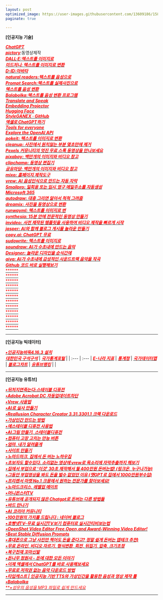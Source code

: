 ```yaml
---
layout: post
optimized_image: https://user-images.githubusercontent.com/13609186/158834851-5c5d7736-001b-448d-8bb6-eb99f2f16233.jpg
paginate: true

---
```


**[인공지능 기술]** 

[<span style="color:red">***ChatGPT***</span>](https://chat.openai.com/chat)<br>
[<span style="color:red">***pictory***</span>](https://app.pictory.ai/textinput):동영상제작<br>
[<span style="color:red">***DALL·E:텍스트를 이미지로***</span>](https://labs.openai.com/)<br>
[<span style="color:red">***미드저니: 텍스트를 이미지로 변환***</span>](https://discord.com/channels/662267976984297473/@home)<br>
[<span style="color:red">***D-ID:아바타***</span>](https://studio.d-id.com/?video=tlk_fa1ueJObWfSiYe4RT57u2)<br>
[<span style="color:red">***natural readers:텍스트를 음성으로***</span>](https://www.naturalreaders.com/online/)<br>
[<span style="color:red">***Prompt Search:텍스트를 실제사진으로***</span>](https://www.ptsearch.info/home/)<br>
[<span style="color:red">***텍스트를 음성 변환***</span>](https://text-to-speech.imtranslator.net/speech.asp)<br>
[<span style="color:red">***Balabolka:텍스트를 음성 변환 프로그램***</span>](http://www.cross-plus-a.com/kr/balabolka.htm)<br>
[<span style="color:red">***Translate and Speak***</span>](https://imtranslator.net/translate-and-speak/)<br>
[<span style="color:red">***Embedding Projector***</span>](https://projector.tensorflow.org/)<br>
[<span style="color:red">***Hugging Face***</span>](https://huggingface.co/spaces/PKUWilliamYang/StyleGANEX)<br>
[<span style="color:red">***StyleGANEX · GitHub***</span>](https://github.com/williamyang1991/StyleGANEX/actions)<br>
[<span style="color:red">***엑셀로 ChatGPT하기***</span>](https://drive.google.com/file/d/1EBqu1F7zMbLC121afBWaI2tEIZw07Lcg/view?usp=share_link)<br>
[<span style="color:red">***Tools for everyone***</span>](https://ai.google/tools/)<br>
[<span style="color:red">***Explore the OpenAI API***</span>](https://platform.openai.com/overview)<br>
[<span style="color:red">***pokeit: 텍스트를 이미지로 변환***</span>](https://pokeit.ai/)<br>
[<span style="color:red">***cleanup: 사진에서 원치않는 부분 몇초만에 제거***</span>](https://cleanup.pictures/)<br>
[<span style="color:red">***Pexels 커뮤니티의 멋진 무료 스톡 동영상을 만나보세요***</span>](https://www.pexels.com/ko-kr/videos/)<br>
[<span style="color:red">***pixabay: 백만개의 이미지와 비디오 창고***</span>](https://pixabay.com/ko/sound-effects/search/rain%20falling/?manual_search=1)<br>
[<span style="color:red">***clipchamp: 동영상 편집기***</span>](https://app.clipchamp.com/)<br>
[<span style="color:red">***공유마당: 백만개의 이미지와 비디오 창고***</span>](https://gongu.copyright.or.kr/gongu/main/main.do)<br>
[<span style="color:red">***mixo: 홈페이지 제작도구***</span>](https://app.mixo.io/sites/UZzgZVo8YK7SDaTwTFwt)<br>
[<span style="color:red">***vrew: AI 음성인식으로 만드는 자동 자막***</span>](https://vrew.voyagerx.com/ko/)<br>
[<span style="color:red">***Smailpro: 일회용 또는 임시,영구 메일주소를 자동생성***</span>](https://smailpro.com/)<br>
[<span style="color:red">***Microsoft 365***</span>](https://www.office.com/?auth=1)<br>
[<span style="color:red">***autodraw: 대충 그리면 알아서 척척 그려줌***</span>](https://www.autodraw.com/)<br>
[<span style="color:red">***dreamix: 사진을 동영상으로 변환***</span>](https://dreamix-video-editing.github.io/)<br>
[<span style="color:red">***runwayml: 텍스트를 이미지로 변***</span>](https://app.runwayml.com/video-tools/teams/jangwookchoi1/ai-tools)<br>
[<span style="color:red">***synthesia: 15분 안에 전문적인 동영상 만들기***</span>](https://www.synthesia.io/)<br>
[<span style="color:red">***invideo: 사전 제작된 템플릿을 사용하여 비디오 제작을 빠르게 시작***</span>](https://invideo.io/workflow/marketing-templates)<br>
[<span style="color:red">***jasper: AI와 함께 블로그 게시물 놀라운 만들기***</span>](https://www.jasper.ai/)<br>
[<span style="color:red">***copy.ai: ChatGPT 무료***</span>](https://app.copy.ai/projects/25077331?tool=chat&tab=results)<br>
[<span style="color:red">***sudowrite: 텍스트를 이미지로***</span>](https://www.sudowrite.com/app#)<br>
[<span style="color:red">***soundraw: AI가 수초내에 만드는 음악***</span>](https://soundraw.io/create_music)<br>
[<span style="color:red">***Designer: 놀라운 디자인을 순식간에***</span>](https://designer.microsoft.com/)<br>
[<span style="color:red">***aiva: AI가 수초내에 감성적인 사운드트랙 음악을 작곡***</span>](https://www.aiva.ai/)<br>
[<span style="color:red">***Github 코드 바로 실행해보기***</span>](https://choiseokwon.tistory.com/196)<br>
[<span style="color:red">******</span>]()<br>
[<span style="color:red">******</span>]()<br>
[<span style="color:red">******</span>]()<br>
[<span style="color:red">******</span>]()<br>
[<span style="color:red">******</span>]()<br>
[<span style="color:red">******</span>]()<br>
[<span style="color:red">******</span>]()<br>
[<span style="color:red">******</span>]()<br>
[<span style="color:red">******</span>]()<br>
[<span style="color:red">******</span>]()<br>
[<span style="color:red">******</span>]()<br>
[<span style="color:red">******</span>]()<br>

---

**[인공지능 빅데이터]** 

[<span style="color:red">***▪인공지능바둑4.16.3 설치***</span>](https://www.youtube.com/watch?app=desktop&v=RgKI_LxXH6k)<br>
 [<span style="color:red">***대한민국 구석구석***</span>](https://korean.visitkorea.or.kr/main/main.do#home) | [<span style="color:red">***국가통계포털***</span>](https://kosis.kr/index/index.do) |
| :--- | :--- |
 [<span style="color:red">***E-나라 지표***</span>](https://www.index.go.kr/potal/idx/keyBord.do) | [<span style="color:red">***통계청***</span>](https://kostat.go.kr/portal/korea/index.action) |
 [<span style="color:red">***국가데이터맵***</span>](https://www.data.go.kr/tcs/opd/ndm/view.do) | [<span style="color:red">***블로그차트***</span>](https://www.blogchart.co.kr/chart/theme) |
 [<span style="color:red">***유튜브랭킹***</span>](https://youtube-rank.com/) | []() |

---

**[인공지능 유튜브]** 


[<span style="color:red">***▪뒤처지면죽는다:스테이블 디퓨전***</span>](https://www.youtube.com/@backdie)<br>
[<span style="color:red">***▪Adobe Acrobat DC 자동업데이트차단***</span>](https://oooh.co.kr/entry/%EC%95%84%ED%81%AC%EB%A1%9C%EB%B2%B3-%EC%9E%90%EB%8F%99-%EC%97%85%EB%8D%B0%EC%9D%B4%ED%8A%B8-%EB%81%84%EA%B8%B0-%EC%B0%A8%EB%8B%A8-Adobe-Acrobat-DC)<br>
[<span style="color:red">***▪Vrew 사용법***</span>](https://www.youtube.com/watch?v=9fwkpRuSSrA)<br>
[<span style="color:red">***▪AI로 실사 만들기***</span>](https://www.youtube.com/watch?v=P9D_3yt_a3g)<br>
[<span style="color:red">***▪Reallusion Character Creator 3.31.3301.1 크랙 다운로드***</span>](https://ko.taiwebs.com/windows/download-reallusion-character-creator-5434.html)<br>
[<span style="color:red">***▪가상인간 만드는 방법***</span>](https://www.youtube.com/watch?v=vVpQHz1toSQ)<br>
[<span style="color:red">***▪예스테이블 디퓨전 사용법***</span>](https://www.youtube.com/watch?v=zF99-RrNZfQ)<br>
[<span style="color:red">***▪AI그림 만들기, 스테이블디퓨전***</span>](https://www.youtube.com/watch?v=-jdSlfmqwjA)<br>
[<span style="color:red">***▪컴퓨터 고장 고치는 만능 버튼***</span>](https://www.youtube.com/watch?v=x6IfugGxJBs&t=174s)<br>
[<span style="color:red">***▪엄마, 내가 알려줄게***</span>](https://www.youtube.com/@mamapop)<br>
[<span style="color:red">***▪사이트 만들기***</span>](https://app.mixo.io/login?redirect=/sites/9BtGnfXxZ0otiXKbVwaH/edit)<br>
[<span style="color:red">***▪노마드마크, 집에서 돈 버는 노하우집***</span>](https://www.youtube.com/@nomad_mark)<br>
[<span style="color:red">***▪초보자도 할수있다. 소리없는 영상에 vrew로 목소리에 자막추출까지 해보기***</span>](https://www.youtube.com/watch?v=Le72MEIZ304)<br>
[<span style="color:red">***▪집에서 부업으로 ‘이것’ 30초 제작해서 월 400만원 돈버는법! (링크온, 누구나가능)***</span>](https://www.youtube.com/watch?v=q4jfUPSGbBM)<br>
[<span style="color:red">***▪그동안 부업영상을 봐도 돈을 벌수 없었던 이유 (챗GPT로 집에서 1000만원부수입)***</span>](https://www.youtube.com/watch?v=rXuDSLyHV0Q)<br>
[<span style="color:red">***▪프리랜서 마켓 No.1 크몽에서 원하는 전문가를 찾아보세요!***</span>](https://kmong.com/)<br>
[<span style="color:red">***▪노마드크리스, 레벨업 메이트***</span>](https://www.youtube.com/@nomadchris)<br>
[<span style="color:red">***▪머니몬스터TV***</span>](https://www.youtube.com/@money_Monster)<br>
[<span style="color:red">***▪유튜브에 공개되지 않은 Chatgpt로 돈버는 다른 방법들***</span>](https://www.youtube.com/watch?v=elQ2F6_JBx4&t=14s)<br>
[<span style="color:red">***▪바드 만나기***</span>](https://bard.google.com/?hl=en)<br>
[<span style="color:red">***▪AI 코리아 커뮤니티***</span>](https://www.youtube.com/@AIKoreaCommunity/videos)<br>
[<span style="color:red">***▪100만원의 가치를 드립니다 : 네이버 블로그***</span>](https://blog.naver.com/kleinfuch/222493442650)<br>
[<span style="color:red">***▪호빵넷TV-무료 실시간TV보기 컴퓨터로 실시간티비보는법***</span>](http://tv.hobbang.net/)<br>
[<span style="color:red">***▪OpenShot Video Editor Free,Open,and Award-Winning Video Editor!***</span>](https://www.openshot.org/)<br>
[<span style="color:red">***▪Best Stable Diffusion Prompts***</span>](https://prompthero.com/stable-diffusion-prompts)<br>
[<span style="color:red">***▪휴대폰으로 그냥 사진만 찍어도 돈을 준다고? 정말 쉽게 돈버는 앱테크 추천)***</span>](https://www.youtube.com/watch?v=VElJJpoVIVY)<br>
[<span style="color:red">***▪무료 온라인, 비디오 자르기, 형식변환, 회전, 뒤집기, 압축, 크기조정***</span>](https://video-cutter-js.com/kr/)<br>
[<span style="color:red">***▪복구천재 꼬마신발***</span>](https://www.youtube.com/@Little_Shoes)<br>
[<span style="color:red">***▪돈나무 정원사 - 돈에 대한 모든 이야기***</span>](https://wealthbe.com/)<br>
[<span style="color:red">***▪이제 엑셀에서 ChatGPT를 바로 사용해보세요***</span>](https://wealthbe.com/)<br>
[<span style="color:red">***▪무료로 저작권 없는 음악 다운로드 방법***</span>](https://thisiswhyimyoung.com/%EC%A0%80%EC%9E%91%EA%B6%8C-%EC%97%86%EB%8A%94-%EC%9D%8C%EC%95%85-%EB%8B%A4%EC%9A%B4%EB%A1%9C%EB%93%9C-bgm-%EB%B8%8C%EA%B8%88/)<br>
[<span style="color:red">***▪타입캐스트 | 인공지능 기반 TTS와 가상인간을 활용한 음성과 영상 제작 툴***</span>](https://app.typecast.ai/ko/login?nextPath=%2Fko%2Fdashboard)<br>
[<span style="color:red">***▪Balabolka***</span>](http://www.cross-plus-a.com/kr/balabolka.htm)<br>
[<span style="color:red">***▪*성우의 음성을 MP3 파일로 쉽게 만드세요**</span>](https://www.wemakevoice.com/freetts)<br>


---

